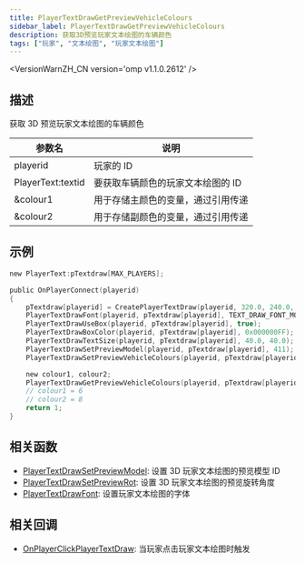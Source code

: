 ```yaml
---
title: PlayerTextDrawGetPreviewVehicleColours
sidebar_label: PlayerTextDrawGetPreviewVehicleColours
description: 获取3D预览玩家文本绘图的车辆颜色
tags: ["玩家", "文本绘图", "玩家文本绘图"]
---
```


<VersionWarnZH_CN version='omp v1.1.0.2612' />

## 描述

获取 3D 预览玩家文本绘图的车辆颜色

| 参数名            | 说明                               |
| ----------------- | ---------------------------------- |
| playerid          | 玩家的 ID                          |
| PlayerText:textid | 要获取车辆颜色的玩家文本绘图的 ID  |
| &colour1          | 用于存储主颜色的变量，通过引用传递 |
| &colour2          | 用于存储副颜色的变量，通过引用传递 |

## 示例

```c
new PlayerText:pTextdraw[MAX_PLAYERS];

public OnPlayerConnect(playerid)
{
    pTextdraw[playerid] = CreatePlayerTextDraw(playerid, 320.0, 240.0, "_");
    PlayerTextDrawFont(playerid, pTextdraw[playerid], TEXT_DRAW_FONT_MODEL_PREVIEW);
    PlayerTextDrawUseBox(playerid, pTextdraw[playerid], true);
    PlayerTextDrawBoxColor(playerid, pTextdraw[playerid], 0x000000FF);
    PlayerTextDrawTextSize(playerid, pTextdraw[playerid], 40.0, 40.0);
    PlayerTextDrawSetPreviewModel(playerid, pTextdraw[playerid], 411);
    PlayerTextDrawSetPreviewVehicleColours(playerid, pTextdraw[playerid], 6, 8);

    new colour1, colour2;
    PlayerTextDrawGetPreviewVehicleColours(playerid, pTextdraw[playerid], colour1, colour2);
    // colour1 = 6
    // colour2 = 8
    return 1;
}
```

## 相关函数

- [PlayerTextDrawSetPreviewModel](PlayerTextDrawSetPreviewModel): 设置 3D 玩家文本绘图的预览模型 ID
- [PlayerTextDrawSetPreviewRot](PlayerTextDrawSetPreviewRot): 设置 3D 玩家文本绘图的预览旋转角度
- [PlayerTextDrawFont](PlayerTextDrawFont): 设置玩家文本绘图的字体

## 相关回调

- [OnPlayerClickPlayerTextDraw](../callbacks/OnPlayerClickPlayerTextDraw): 当玩家点击玩家文本绘图时触发
